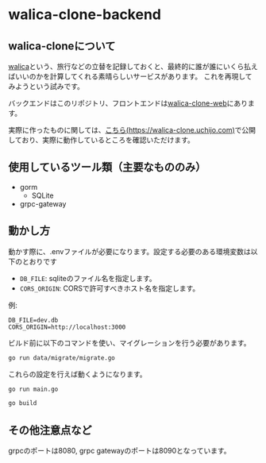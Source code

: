 # walica-clone-backend

## walica-cloneについて

[walica](https://walica.jp)という、旅行などの立替を記録しておくと、最終的に誰が誰にいくら払えばいいのかを計算してくれる素晴らしいサービスがあります。
これを再現してみようという試みです。

バックエンドはこのリポジトリ、フロントエンドは[walica-clone-web](https://github.com/uchijo/walica-clone-web)にあります。

実際に作ったものに関しては、[こちら(https://walica-clone.uchijo.com)](https://walica-clone.uchijo.com)で公開しており、実際に動作しているところを確認いただけます。

## 使用しているツール類（主要なもののみ）

- gorm
  - SQLite
- grpc-gateway

## 動かし方

動かす際に、.envファイルが必要になります。設定する必要のある環境変数は以下のとおりです

- `DB_FILE`: sqliteのファイル名を指定します。
- `CORS_ORIGIN`: CORSで許可すべきホスト名を指定します。

例:

```.env
DB_FILE=dev.db
CORS_ORIGIN=http://localhost:3000
```

ビルド前に以下のコマンドを使い、マイグレーションを行う必要があります。

```bash
go run data/migrate/migrate.go
```

これらの設定を行えば動くようになります。

```bash
go run main.go
```

```bash
go build
```

## その他注意点など

grpcのポートは8080, grpc gatewayのポートは8090となっています。
